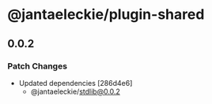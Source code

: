 # @jantaeleckie/plugin-shared

## 0.0.2

### Patch Changes

- Updated dependencies [286d4e6]
  - @jantaeleckie/stdlib@0.0.2
